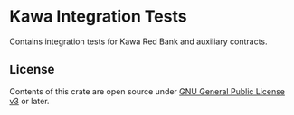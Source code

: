 # Kawa Integration Tests

Contains integration tests for Kawa Red Bank and auxiliary contracts.

## License

Contents of this crate are open source under [GNU General Public License v3](../LICENSE) or later.
